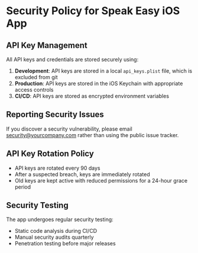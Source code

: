 # Security Policy for Speak Easy iOS App

## API Key Management

All API keys and credentials are stored securely using:

1. **Development**: API keys are stored in a local `api_keys.plist` file, which is excluded from git
2. **Production**: API keys are stored in the iOS Keychain with appropriate access controls
3. **CI/CD**: API keys are stored as encrypted environment variables

## Reporting Security Issues

If you discover a security vulnerability, please email security@yourcompany.com rather than using the public issue tracker.

## API Key Rotation Policy

- API keys are rotated every 90 days
- After a suspected breach, keys are immediately rotated
- Old keys are kept active with reduced permissions for a 24-hour grace period

## Security Testing

The app undergoes regular security testing:

- Static code analysis during CI/CD
- Manual security audits quarterly
- Penetration testing before major releases
